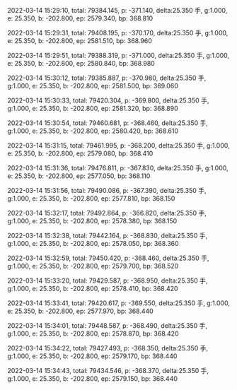 2022-03-14 15:29:10, total: 79384.145, p: -371.140, delta:25.350 手, g:1.000, e: 25.350, b: -202.800, ep: 2579.340, bp: 368.810

2022-03-14 15:29:31, total: 79408.195, p: -370.170, delta:25.350 手, g:1.000, e: 25.350, b: -202.800, ep: 2581.510, bp: 368.960

2022-03-14 15:29:51, total: 79388.319, p: -371.000, delta:25.350 手, g:1.000, e: 25.350, b: -202.800, ep: 2580.840, bp: 368.980

2022-03-14 15:30:12, total: 79385.887, p: -370.980, delta:25.350 手, g:1.000, e: 25.350, b: -202.800, ep: 2581.500, bp: 369.060

2022-03-14 15:30:33, total: 79420.304, p: -369.800, delta:25.350 手, g:1.000, e: 25.350, b: -202.800, ep: 2581.320, bp: 368.890

2022-03-14 15:30:54, total: 79460.681, p: -368.460, delta:25.350 手, g:1.000, e: 25.350, b: -202.800, ep: 2580.420, bp: 368.610

2022-03-14 15:31:15, total: 79461.995, p: -368.200, delta:25.350 手, g:1.000, e: 25.350, b: -202.800, ep: 2579.080, bp: 368.410

2022-03-14 15:31:36, total: 79476.811, p: -367.830, delta:25.350 手, g:1.000, e: 25.350, b: -202.800, ep: 2577.050, bp: 368.110

2022-03-14 15:31:56, total: 79490.086, p: -367.390, delta:25.350 手, g:1.000, e: 25.350, b: -202.800, ep: 2577.810, bp: 368.150

2022-03-14 15:32:17, total: 79492.864, p: -366.820, delta:25.350 手, g:1.000, e: 25.350, b: -202.800, ep: 2578.380, bp: 368.150

2022-03-14 15:32:38, total: 79442.164, p: -368.830, delta:25.350 手, g:1.000, e: 25.350, b: -202.800, ep: 2578.050, bp: 368.360

2022-03-14 15:32:59, total: 79450.420, p: -368.460, delta:25.350 手, g:1.000, e: 25.350, b: -202.800, ep: 2579.700, bp: 368.520

2022-03-14 15:33:20, total: 79429.587, p: -368.950, delta:25.350 手, g:1.000, e: 25.350, b: -202.800, ep: 2578.410, bp: 368.420

2022-03-14 15:33:41, total: 79420.617, p: -369.550, delta:25.350 手, g:1.000, e: 25.350, b: -202.800, ep: 2577.970, bp: 368.440

2022-03-14 15:34:01, total: 79448.587, p: -368.490, delta:25.350 手, g:1.000, e: 25.350, b: -202.800, ep: 2578.870, bp: 368.420

2022-03-14 15:34:22, total: 79427.493, p: -368.350, delta:25.350 手, g:1.000, e: 25.350, b: -202.800, ep: 2579.170, bp: 368.440

2022-03-14 15:34:43, total: 79434.546, p: -368.370, delta:25.350 手, g:1.000, e: 25.350, b: -202.800, ep: 2579.150, bp: 368.440